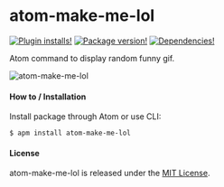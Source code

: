# atom-make-me-lol

[![Plugin installs!](https://img.shields.io/apm/dm/atom-make-me-lol.svg?style=flat-square)](https://atom.io/packages/atom-make-me-lol)
[![Package version!](https://img.shields.io/apm/v/atom-make-me-lol.svg?style=flat-square)](https://atom.io/packages/atom-make-me-lol)
[![Dependencies!](https://img.shields.io/david/josex2r/atom-make-me-lol.svg?style=flat-square)](https://david-dm.org/josex2r/atom-make-me-lol)

Atom command to display random funny gif.

![atom-make-me-lol](https://raw.githubusercontent.com/josex2r/atom-make-me-lol/master/atom-make-me-lol.gif)

#### How to / Installation

Install package through Atom or use CLI:

```
$ apm install atom-make-me-lol
```

#### License

atom-make-me-lol is released under the [MIT License](http://opensource.org/licenses/MIT).
